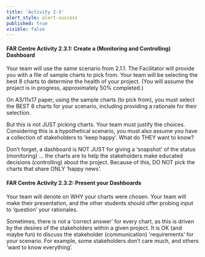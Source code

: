 ```yaml
---
title: 'Activity 2-3'
alert_style: alert-success
published: true
visible: false
---
```


#### FAR Centre Activity 2.3.1: Create a (Monitoring and Controlling) Dashboard

Your team will use the same scenario from 2.1.1. The Facilitator will provide you with a file of sample charts to pick from. Your team will be selecting the best 8 charts to determine the health of your project. (You will assume the project is in progress, approximately 50% completed.)

On A3/11x17 paper, using the sample charts (to pick from), you must select the BEST 8 charts for your scenario, including providing a rationale for their selection.

But this is not JUST picking charts. Your team must justify the choices. Considering this is a hypothetical scenario, you must also assume you have a collection of stakeholders to ‘keep happy’. What do THEY want to know?

Don’t forget, a dashboard is NOT JUST for giving a ‘snapshot’ of the status (monitoring) … the charts are to help the stakeholders make educated decisions (controlling) about the project. Because of this, DO NOT pick the charts that share ONLY ‘happy news’.

#### FAR Centre Activity 2.3.2: Present your Dashboards

Your team will denote on WHY your charts were chosen. Your team will make their presentation, and the other students should offer probing input to ‘question’ your rationales.

Sometimes, there is not a ‘correct answer’ for every chart, as this is driven by the desires of the stakeholders within a given project. It is OK (and maybe fun) to discuss the stakeholder (communication) ‘requirements’ for your scenario. For example, some stakeholders don’t care much, and others ‘want to know everything’.
